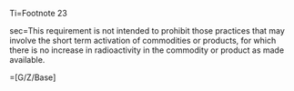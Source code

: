 Ti=Footnote 23

sec=This requirement is not intended to prohibit those practices that may involve the short term activation of commodities or products, for which there is no increase in radioactivity in the commodity or product as made available.

=[G/Z/Base]